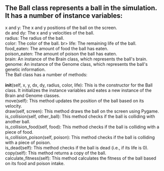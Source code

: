 ## The Ball class represents a ball in the simulation. It has a number of instance variables:

x and y: The x and y positions of the ball on the screen. <br>
dx and dy: The x and y velocities of the ball. <br>
radius: The radius of the ball. <br>
color: The color of the ball. br>
life: The remaining life of the ball. <br>
food_eaten: The amount of food the ball has eaten. <br>
poison_eaten: The amount of poison the ball has eaten. <br>
brain: An instance of the Brain class, which represents the ball's brain. <br>
genome: An instance of the Genome class, which represents the ball's genetic information. <br>
The Ball class has a number of methods: <br>
<br>
__init__(self, x, y, dx, dy, radius, color, life): This is the constructor for the Ball class. It initializes the instance variables and eates a new instance of the Brain and Genome classes. <br>
move(self): This method updates the position of the ball based on its velocity. <br>
draw(self, screen): This method draws the ball on the screen using Pygame. <br>
is_collision(self, other_ball): This method checks if the ball is colliding with another ball. <br>
is_collision_food(self, food): This method checks if the ball is colliding with a piece of food. <br>
is_collision_poison(self, poison): This method checks if the ball is colliding with a piece of poison. <br>
is_dead(self): This method checks if the ball is dead (i.e., if its life is 0). <br>
copy(self): This method returns a copy of the ball. <br>
calculate_fitness(self): This method calculates the fitness of the ball based on its food and poison intake. <br>
